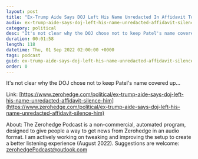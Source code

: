 ```yaml
---
layout: post
title: "Ex-Trump Aide Says DOJ Left His Name Unredacted In Affidavit To &quot;Silence&quot; Him"
audio: ex-trump-aide-says-doj-left-his-name-unredacted-affidavit-silence-him-0
category: political
desc: "It's not clear why the DOJ chose not to keep Patel's name covered up..."
duration: 00:01:58
length: 118
datetime: Thu, 01 Sep 2022 02:00:00 +0000
tags: podcast
guid: ex-trump-aide-says-doj-left-his-name-unredacted-affidavit-silence-him-0
order: 0
---
```

It's not clear why the DOJ chose not to keep Patel's name covered up...

Link: [https://www.zerohedge.com/political/ex-trump-aide-says-doj-left-his-name-unredacted-affidavit-silence-him](https://www.zerohedge.com/political/ex-trump-aide-says-doj-left-his-name-unredacted-affidavit-silence-him)

About: The Zerohedge Podcast is a non-commercial, automated program, designed to give people a way to get news from Zerohedge in an audio format.  I am actively working on tweaking and improving the setup to create a better listening experience (August 2022).  Suggestions are welcome: [zerohedgePodcast@outlook.com](mailto:zerohedgePodcast@outlook.com)
